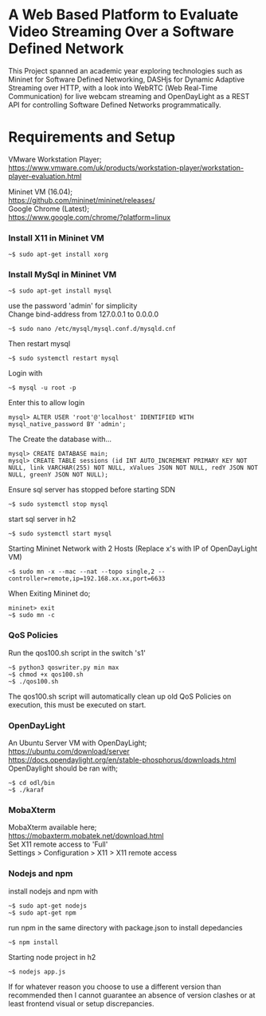 # A Web Based Platform to Evaluate Video Streaming Over a Software Defined Network
This Project spanned an academic year exploring technologies such as Mininet for Software Defined Networking, DASHjs for Dynamic Adaptive Streaming over HTTP, with a look into WebRTC (Web Real-Time Communication) for live webcam streaming and OpenDayLight as a REST API for controlling Software Defined Networks programmatically.


# Requirements and Setup
VMware Workstation Player;<br />
https://www.vmware.com/uk/products/workstation-player/workstation-player-evaluation.html

Mininet VM (16.04); <br />
https://github.com/mininet/mininet/releases/ <br />
Google Chrome (Latest); <br />
https://www.google.com/chrome/?platform=linux <br />


### Install X11 in Mininet VM 
~~~
~$ sudo apt-get install xorg
~~~

### Install MySql in Mininet VM
~~~
~$ sudo apt-get install mysql
~~~
use the password 'admin' for simplicity<br>
Change bind-address from 127.0.0.1 to 0.0.0.0
~~~
~$ sudo nano /etc/mysql/mysql.conf.d/mysqld.cnf
~~~
Then restart mysql
~~~
~$ sudo systemctl restart mysql
~~~
Login with
~~~
~$ mysql -u root -p
~~~
Enter this to allow login
~~~
mysql> ALTER USER 'root'@'localhost' IDENTIFIED WITH mysql_native_password BY 'admin';
~~~
The Create the database with...
~~~
mysql> CREATE DATABASE main;
mysql> CREATE TABLE sessions (id INT AUTO_INCREMENT PRIMARY KEY NOT NULL, link VARCHAR(255) NOT NULL, xValues JSON NOT NULL, redY JSON NOT NULL, greenY JSON NOT NULL);
~~~
Ensure sql server has stopped before starting SDN
~~~
~$ sudo systemctl stop mysql
~~~
start sql server in h2
~~~
~$ sudo systemctl start mysql
~~~
Starting Mininet Network with 2 Hosts (Replace x's with IP of OpenDayLight VM)
~~~
~$ sudo mn -x --mac --nat --topo single,2 --controller=remote,ip=192.168.xx.xx,port=6633
~~~
When Exiting Mininet do;
~~~
mininet> exit
~$ sudo mn -c
~~~
### QoS Policies
Run the qos100.sh script in the switch 's1'
~~~
~$ python3 qoswriter.py min max
~$ chmod +x qos100.sh
~$ ./qos100.sh
~~~
The qos100.sh script will automatically clean up old QoS Policies on execution, this must be executed on start.

### OpenDayLight
An Ubuntu Server VM with OpenDayLight; <br />
https://ubuntu.com/download/server <br />
https://docs.opendaylight.org/en/stable-phosphorus/downloads.html <br />
OpenDaylight should be ran with; <br />
~~~
~$ cd odl/bin
~$ ./karaf
~~~
### MobaXterm
MobaXterm available here; <br />
https://mobaxterm.mobatek.net/download.html <br />
Set X11 remote access to 'Full'  <br />
Settings > Configuration > X11 > X11 remote access

### Nodejs and npm
install nodejs and npm with
~~~
~$ sudo apt-get nodejs
~$ sudo apt-get npm
~~~
run npm in the same directory with package.json to install depedancies
~~~
~$ npm install
~~~
Starting node project in h2
~~~
~$ nodejs app.js
~~~
If for whatever reason you choose to use a different version than recommended then I cannot guarantee an absence of version clashes or at least frontend visual or setup discrepancies.
